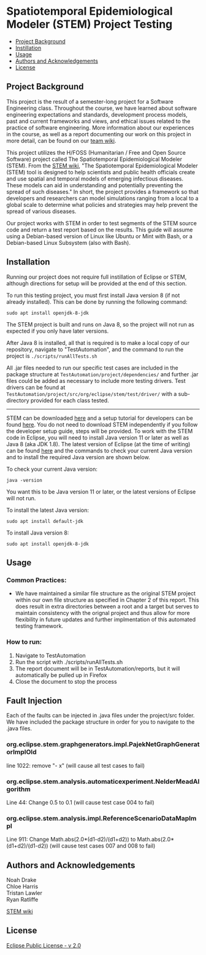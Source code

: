 # Spatiotemporal Epidemiological Modeler (STEM) Project Testing

- [Project Background](#project-background)
- [Instillation](#instillation)
- [Usage](#usage)
- [Authors and Acknowledgements](#authors-and-acknowledgements)
- [License](#license)


## Project Background

This project is the result of a semester-long project for a Software Engineering class. Throughout the course, we have learned about software engineering expectations and standards, development process models, past and current frameworks and views, and ethical issues related to the practice of software engineering. More information about our experiences in the course, as well as a report documenting our work on this project in more detail, can be found on our [team wiki](https://github.com/csci-362-01-2020/Team-4/wiki).

This project utilizes the H/FOSS (Humanitarian / Free and Open Source Software) project called The Spatiotemporal Epidemiological Modeler (STEM). From the [STEM wiki](https://www.eclipse.org/stem/), "The Spatiotemporal Epidemiological Modeler (STEM) tool is designed to help scientists and public health officials create and use spatial and temporal models of emerging infectious diseases. These models can aid in understanding and potentially preventing the spread of such diseases." In short, the project provides a framework so that developers and researchers can model simulations ranging from a local to a global scale to determine what policies and strategies may help prevent the spread of various diseases.

Our project works with STEM in order to test segments of the STEM source code and return a test report based on the results. This guide will assume using a Debian-based version of Linux like Ubuntu or Mint with Bash, or a Debian-based Linux Subsystem (also with Bash).


## Installation

Running our project does not require full instillation of Eclipse or STEM, although directions for setup will be provided at the end of this section.

To run this testing project, you must first install Java version 8 (if not already installed). This can be done by running the following command:
```
sudo apt install openjdk-8-jdk
```

The STEM project is built and runs on Java 8, so the project will not run as expected if you only have later versions.

After Java 8 is installed, all that is required is to make a local copy of our repository, navigate to "TestAutomation", and the command to run the project is ```./scripts/runAllTests.sh```

All .jar files needed to run our specific test cases are included in the package structure at ```TestAutomation/project/dependencies/``` and further .jar files could be added as necessary to include more testing drivers. Test drivers can be found at ```TestAutomation/project/src/org/eclipse/stem/test/driver/``` with a sub-directory provided for each class tested.

---

STEM can be downloaded [here](https://www.eclipse.org/stem/downloads.php) and a setup tutorial for developers can be found [here](https://wiki.eclipse.org/STEM_Eclipse_Setup). You do not need to download STEM independently if you follow the developer setup guide, steps will be provided. To work with the STEM code in Eclipse, you will need to install Java version 11 or later as well as Java 8 (aka JDK 1.8). The latest version of Eclipse (at the time of writing) can be found [here](https://www.eclipse.org/downloads/packages/installer) and the commands to check your current Java version and to install the required Java version are shown below.


To check your current Java version:
```
java -version
```
You want this to be Java version 11 or later, or the latest versions of Eclipse will not run.


To install the latest Java version:
```
sudo apt install default-jdk
```

To install Java version 8:
```
sudo apt install openjdk-8-jdk
```


## Usage

### Common Practices:

- We have maintained a similar file structure as the original STEM project within our own file structure as specified in Chapter 2 of this report. This does result in extra directories between a root and a target but serves to maintain consistency with the orignal project and thus allow for more flexibility in future updates and further implmentation of this automated testing framework.


### How to run:

1. Navigate to TestAutomation
2. Run the script with ./scripts/runAllTests.sh
3. The report document will be in TestAutomation/reports, but it will automatically be pulled up in Firefox
4. Close the document to stop the process


## Fault Injection

Each of the faults can be injected in .java files under the project/src folder. We have included the package structure in order for you to navigate to the .java files.

### org.eclipse.stem.graphgenerators.impl.PajekNetGraphGeneratorImplOld

line 1022: remove "- x" (will cause all test cases to fail)

### org.eclipse.stem.analysis.automaticexperiment.NelderMeadAlgorithm

Line 44: Change 0.5 to 0.1 (will cause test case 004 to fail)

### org.eclipse.stem.analysis.impl.ReferenceScenarioDataMapImpl

Line 911: Change Math.abs(2.0*(d1-d2)/(d1+d2)) to Math.abs(2.0*(d1+d2)/(d1-d2)) (will cause test cases 007 and 008 to fail)

## Authors and Acknowledgements

Noah Drake  
Chloe Harris  
Tristan Lawler  
Ryan Ratliffe  

[STEM wiki](https://www.eclipse.org/stem/)  


## License

[Eclipse Public License - v 2.0](https://www.eclipse.org/legal/epl-2.0/)
